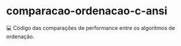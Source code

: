 # comparacao-ordenacao-c-ansi
💻 Código das comparações de performance entre os algoritmos de ordenação.
